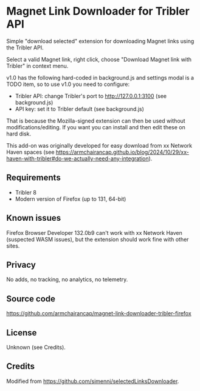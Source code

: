 # Magnet Link Downloader for Tribler API

Simple "download selected" extension for downloading Magnet links using the Tribler API.

Select a valid Magnet link, right click, choose "Download Magnet link with Tribler" in context menu.

v1.0 has the following hard-coded in background.js and settings modal is a TODO item, so to use v1.0 you need to configure:

- Tribler API: change Tribler's port to http://127.0.0.1:3100 (see background.js) 
- API key: set it to Tribler default (see background.js) 

That is because the Mozilla-signed extension can then be used without modifications/editing. If you want you can install and then edit these on hard disk.

This add-on was originally developed for easy download from xx Network Haven spaces (see https://armchairancap.github.io/blog/2024/10/29/xx-haven-with-tribler#do-we-actually-need-any-integration).

## Requirements

- Tribler 8
- Modern version of Firefox (up to 131, 64-bit)

## Known issues

Firefox Browser Developer 132.0b9 can't work with xx Network Haven (suspected WASM issues), but the extension should work fine with other sites.

## Privacy

No adds, no tracking, no analytics, no telemetry.

## Source code

https://github.com/armchairancap/magnet-link-downloader-tribler-firefox

## License

Unknown (see Credits).

## Credits

Modified from https://github.com/simennj/selectedLinksDownloader.


